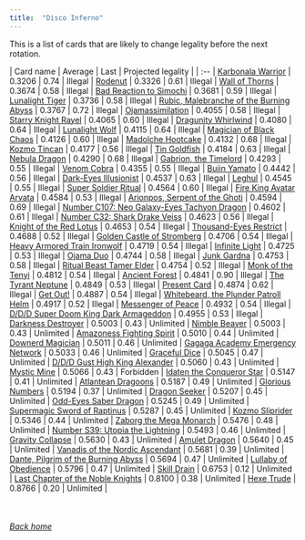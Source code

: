 ```yaml
---
title:  "Disco Inferno"
---
```


This is a list of cards that are likely to change legality before the next rotation.

| Card name | Average | Last | Projected legality |
| :-- |
[Karbonala Warrior](https://db.ygoprodeck.com/card/?search=Karbonala%20Warrior) | 0.3206 | 0.74 | Illegal |
[Rodenut](https://db.ygoprodeck.com/card/?search=Rodenut) | 0.3326 | 0.61 | Illegal |
[Wall of Thorns](https://db.ygoprodeck.com/card/?search=Wall%20of%20Thorns) | 0.3674 | 0.58 | Illegal |
[Bad Reaction to Simochi](https://db.ygoprodeck.com/card/?search=Bad%20Reaction%20to%20Simochi) | 0.3681 | 0.59 | Illegal |
[Lunalight Tiger](https://db.ygoprodeck.com/card/?search=Lunalight%20Tiger) | 0.3736 | 0.58 | Illegal |
[Rubic, Malebranche of the Burning Abyss](https://db.ygoprodeck.com/card/?search=Rubic,%20Malebranche%20of%20the%20Burning%20Abyss) | 0.3767 | 0.72 | Illegal |
[Ojamassimilation](https://db.ygoprodeck.com/card/?search=Ojamassimilation) | 0.4055 | 0.58 | Illegal |
[Starry Knight Rayel](https://db.ygoprodeck.com/card/?search=Starry%20Knight%20Rayel) | 0.4065 | 0.60 | Illegal |
[Dragunity Whirlwind](https://db.ygoprodeck.com/card/?search=Dragunity%20Whirlwind) | 0.4080 | 0.64 | Illegal |
[Lunalight Wolf](https://db.ygoprodeck.com/card/?search=Lunalight%20Wolf) | 0.4115 | 0.64 | Illegal |
[Magician of Black Chaos](https://db.ygoprodeck.com/card/?search=Magician%20of%20Black%20Chaos) | 0.4126 | 0.60 | Illegal |
[Madolche Hootcake](https://db.ygoprodeck.com/card/?search=Madolche%20Hootcake) | 0.4132 | 0.68 | Illegal |
[Kozmo Tincan](https://db.ygoprodeck.com/card/?search=Kozmo%20Tincan) | 0.4177 | 0.56 | Illegal |
[Tin Goldfish](https://db.ygoprodeck.com/card/?search=Tin%20Goldfish) | 0.4184 | 0.63 | Illegal |
[Nebula Dragon](https://db.ygoprodeck.com/card/?search=Nebula%20Dragon) | 0.4290 | 0.68 | Illegal |
[Gabrion, the Timelord](https://db.ygoprodeck.com/card/?search=Gabrion,%20the%20Timelord) | 0.4293 | 0.55 | Illegal |
[Venom Cobra](https://db.ygoprodeck.com/card/?search=Venom%20Cobra) | 0.4355 | 0.55 | Illegal |
[Bujin Yamato](https://db.ygoprodeck.com/card/?search=Bujin%20Yamato) | 0.4442 | 0.56 | Illegal |
[Dark-Eyes Illusionist](https://db.ygoprodeck.com/card/?search=Dark-Eyes%20Illusionist) | 0.4537 | 0.63 | Illegal |
[Leghul](https://db.ygoprodeck.com/card/?search=Leghul) | 0.4545 | 0.55 | Illegal |
[Super Soldier Ritual](https://db.ygoprodeck.com/card/?search=Super%20Soldier%20Ritual) | 0.4564 | 0.60 | Illegal |
[Fire King Avatar Arvata](https://db.ygoprodeck.com/card/?search=Fire%20King%20Avatar%20Arvata) | 0.4584 | 0.53 | Illegal |
[Arionpos, Serpent of the Ghoti](https://db.ygoprodeck.com/card/?search=Arionpos,%20Serpent%20of%20the%20Ghoti) | 0.4594 | 0.69 | Illegal |
[Number C107: Neo Galaxy-Eyes Tachyon Dragon](https://db.ygoprodeck.com/card/?search=Number%20C107:%20Neo%20Galaxy-Eyes%20Tachyon%20Dragon) | 0.4602 | 0.61 | Illegal |
[Number C32: Shark Drake Veiss](https://db.ygoprodeck.com/card/?search=Number%20C32:%20Shark%20Drake%20Veiss) | 0.4623 | 0.56 | Illegal |
[Knight of the Red Lotus](https://db.ygoprodeck.com/card/?search=Knight%20of%20the%20Red%20Lotus) | 0.4653 | 0.54 | Illegal |
[Thousand-Eyes Restrict](https://db.ygoprodeck.com/card/?search=Thousand-Eyes%20Restrict) | 0.4688 | 0.52 | Illegal |
[Golden Castle of Stromberg](https://db.ygoprodeck.com/card/?search=Golden%20Castle%20of%20Stromberg) | 0.4706 | 0.54 | Illegal |
[Heavy Armored Train Ironwolf](https://db.ygoprodeck.com/card/?search=Heavy%20Armored%20Train%20Ironwolf) | 0.4719 | 0.54 | Illegal |
[Infinite Light](https://db.ygoprodeck.com/card/?search=Infinite%20Light) | 0.4725 | 0.53 | Illegal |
[Ojama Duo](https://db.ygoprodeck.com/card/?search=Ojama%20Duo) | 0.4744 | 0.58 | Illegal |
[Junk Gardna](https://db.ygoprodeck.com/card/?search=Junk%20Gardna) | 0.4753 | 0.58 | Illegal |
[Ritual Beast Tamer Elder](https://db.ygoprodeck.com/card/?search=Ritual%20Beast%20Tamer%20Elder) | 0.4754 | 0.52 | Illegal |
[Monk of the Tenyi](https://db.ygoprodeck.com/card/?search=Monk%20of%20the%20Tenyi) | 0.4812 | 0.54 | Illegal |
[Ancient Forest](https://db.ygoprodeck.com/card/?search=Ancient%20Forest) | 0.4841 | 0.90 | Illegal |
[The Tyrant Neptune](https://db.ygoprodeck.com/card/?search=The%20Tyrant%20Neptune) | 0.4849 | 0.53 | Illegal |
[Present Card](https://db.ygoprodeck.com/card/?search=Present%20Card) | 0.4874 | 0.62 | Illegal |
[Get Out!](https://db.ygoprodeck.com/card/?search=Get%20Out!) | 0.4887 | 0.54 | Illegal |
[Whitebeard, the Plunder Patroll Helm](https://db.ygoprodeck.com/card/?search=Whitebeard,%20the%20Plunder%20Patroll%20Helm) | 0.4917 | 0.52 | Illegal |
[Messenger of Peace](https://db.ygoprodeck.com/card/?search=Messenger%20of%20Peace) | 0.4932 | 0.54 | Illegal |
[D/D/D Super Doom King Dark Armageddon](https://db.ygoprodeck.com/card/?search=D/D/D%20Super%20Doom%20King%20Dark%20Armageddon) | 0.4955 | 0.53 | Illegal |
[Darkness Destroyer](https://db.ygoprodeck.com/card/?search=Darkness%20Destroyer) | 0.5003 | 0.43 | Unlimited |
[Nimble Beaver](https://db.ygoprodeck.com/card/?search=Nimble%20Beaver) | 0.5003 | 0.43 | Unlimited |
[Amazoness Fighting Spirit](https://db.ygoprodeck.com/card/?search=Amazoness%20Fighting%20Spirit) | 0.5010 | 0.44 | Unlimited |
[Downerd Magician](https://db.ygoprodeck.com/card/?search=Downerd%20Magician) | 0.5011 | 0.46 | Unlimited |
[Gagaga Academy Emergency Network](https://db.ygoprodeck.com/card/?search=Gagaga%20Academy%20Emergency%20Network) | 0.5033 | 0.46 | Unlimited |
[Graceful Dice](https://db.ygoprodeck.com/card/?search=Graceful%20Dice) | 0.5045 | 0.47 | Unlimited |
[D/D/D Gust High King Alexander](https://db.ygoprodeck.com/card/?search=D/D/D%20Gust%20High%20King%20Alexander) | 0.5060 | 0.43 | Unlimited |
[Mystic Mine](https://db.ygoprodeck.com/card/?search=Mystic%20Mine) | 0.5066 | 0.43 | Forbidden |
[Idaten the Conqueror Star](https://db.ygoprodeck.com/card/?search=Idaten%20the%20Conqueror%20Star) | 0.5147 | 0.41 | Unlimited |
[Atlantean Dragoons](https://db.ygoprodeck.com/card/?search=Atlantean%20Dragoons) | 0.5187 | 0.49 | Unlimited |
[Glorious Numbers](https://db.ygoprodeck.com/card/?search=Glorious%20Numbers) | 0.5194 | 0.37 | Unlimited |
[Dragon Seeker](https://db.ygoprodeck.com/card/?search=Dragon%20Seeker) | 0.5207 | 0.45 | Unlimited |
[Odd-Eyes Saber Dragon](https://db.ygoprodeck.com/card/?search=Odd-Eyes%20Saber%20Dragon) | 0.5245 | 0.49 | Unlimited |
[Supermagic Sword of Raptinus](https://db.ygoprodeck.com/card/?search=Supermagic%20Sword%20of%20Raptinus) | 0.5287 | 0.45 | Unlimited |
[Kozmo Sliprider](https://db.ygoprodeck.com/card/?search=Kozmo%20Sliprider) | 0.5346 | 0.44 | Unlimited |
[Zaborg the Mega Monarch](https://db.ygoprodeck.com/card/?search=Zaborg%20the%20Mega%20Monarch) | 0.5476 | 0.48 | Unlimited |
[Number S39: Utopia the Lightning](https://db.ygoprodeck.com/card/?search=Number%20S39:%20Utopia%20the%20Lightning) | 0.5493 | 0.46 | Unlimited |
[Gravity Collapse](https://db.ygoprodeck.com/card/?search=Gravity%20Collapse) | 0.5630 | 0.43 | Unlimited |
[Amulet Dragon](https://db.ygoprodeck.com/card/?search=Amulet%20Dragon) | 0.5640 | 0.45 | Unlimited |
[Vanadis of the Nordic Ascendant](https://db.ygoprodeck.com/card/?search=Vanadis%20of%20the%20Nordic%20Ascendant) | 0.5681 | 0.39 | Unlimited |
[Dante, Pilgrim of the Burning Abyss](https://db.ygoprodeck.com/card/?search=Dante,%20Pilgrim%20of%20the%20Burning%20Abyss) | 0.5694 | 0.47 | Unlimited |
[Lullaby of Obedience](https://db.ygoprodeck.com/card/?search=Lullaby%20of%20Obedience) | 0.5796 | 0.47 | Unlimited |
[Skill Drain](https://db.ygoprodeck.com/card/?search=Skill%20Drain) | 0.6753 | 0.12 | Unlimited |
[Last Chapter of the Noble Knights](https://db.ygoprodeck.com/card/?search=Last%20Chapter%20of%20the%20Noble%20Knights) | 0.8100 | 0.38 | Unlimited |
[Hexe Trude](https://db.ygoprodeck.com/card/?search=Hexe%20Trude) | 0.8766 | 0.20 | Unlimited |

<br>

###### [Back home](index)